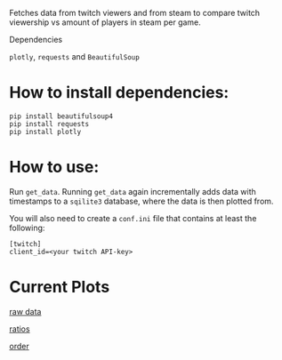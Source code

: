 Fetches data from twitch viewers and from steam to compare twitch viewership vs amount of players in steam per game.

Dependencies

`plotly`, `requests` and `BeautifulSoup`

# How to install dependencies:

```
pip install beautifulsoup4
pip install requests
pip install plotly
```

# How to use:

Run `get_data`. Running `get_data` again incrementally adds data with timestamps to a `sqilite3` database, where the data is then plotted from.

You will also need to create a `conf.ini` file that contains at least the following:
```
[twitch]
client_id=<your twitch API-key>
```

# Current Plots

[raw data](plots/raw_data.html)

[ratios](plots/ratios.html)

[order](plots/order.html)
